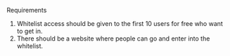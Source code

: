 Requirements
1. Whitelist access should be given to the first 10 users for free who want to get in.
2. There should be a website where people can go and enter into the whitelist.

